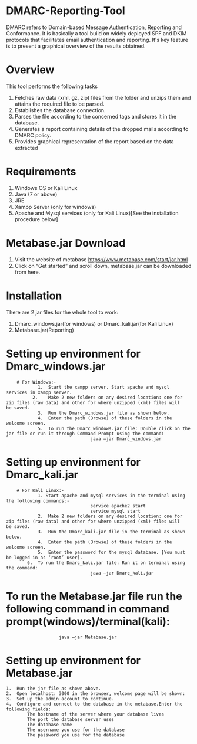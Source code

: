 # DMARC-Reporting-Tool
DMARC refers to Domain-based Message Authentication, Reporting and Conformance. It is basically a tool build on widely deployed SPF and DKIM protocols that facilitates email authentication and reporting. It's key feature is to present a graphical overview of the results obtained.

# Overview

This tool performs the following tasks
1.	Fetches raw data (xml, gz, zip) files from the folder and unzips them and attains the required file to be parsed.
2.	Establishes the database connection.
3.	Parses the file according to the concerned tags and stores it in the database. 
4.	Generates a report containing details of the dropped mails according to DMARC policy.
5.	Provides graphical representation of the report based on the data extracted

# Requirements

1. Windows OS or Kali Linux
2. Java (7 or above)
3. JRE
4. Xampp Server (only for windows) 
5. Apache and Mysql services (only for Kali Linux)[See the installation procedure below]
		
# Metabase.jar Download
1.	Visit the website of metabase  https://www.metabase.com/start/jar.html
2.	Click on “Get started” and scroll down, metabase.jar can be downloaded from here. 
 
# Installation

There are 2 jar files for the whole tool to work:
1.	Dmarc_windows.jar(for windows) or Dmarc_kali.jar(for Kali Linux)
2.	Metabase.jar(Reporting)

# Setting up environment for Dmarc_windows.jar
		# For Windows:-
				1.	Start the xampp server. Start apache and mysql services in xampp server.
			  2.	Make 2 new folders on any desired location: one for zip files (raw data) and other for where unzipped (xml) files will 									be saved.
				3.	Run the Dmarc_windows.jar file as shown below.
				4.	Enter the path (Browse) of these folders in the welcome screen. 
				5.	To run the Dmarc_windows.jar file: Double click on the jar file or run it through Command Prompt using the command: 
				  					java –jar Dmarc_windows.jar
 # 	Setting up environment for Dmarc_kali.jar
 		# For Kali Linux:-
				1. Start apache and mysql services in the terminal using the following commands:-
									service apache2 start
									service mysql start
				2.	Make 2 new folders on any desired location: one for zip files (raw data) and other for where unzipped (xml) files will 									be saved.
				3.	Run the Dmarc_kali.jar file in the terminal as shown below.
				4.	Enter the path (Browse) of these folders in the welcome screen.
				5.	Enter the password for the mysql database. [You must be logged in as ‘root’ user].
		  	6.	To run the Dmarc_kali.jar file: Run it on terminal using the command: 
									java –jar Dmarc_kali.jar
									
# To run the Metabase.jar file run the following command in command prompt(windows)/terminal(kali):
						java –jar Metabase.jar
						
# Setting up environment for Metabase.jar

	1.	Run the jar file as shown above.
	2.	Open localhost: 3000 in the browser, welcome page will be shown:
	3.	Set up the admin account to continue.
 	4.	Configure and connect to the database in the metabase.Enter the following fields:
			The hostname of the server where your database lives
			The port the database server uses
			The database name
			The username you use for the database
			The password you use for the database
	

